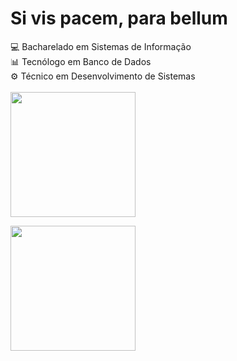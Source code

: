 # Si vis pacem, para bellum
💻 Bacharelado em Sistemas de Informação   <br>
📊 Tecnólogo em Banco de Dados             <br>
⚙️ Técnico em Desenvolvimento de Sistemas  <br><br>
<span>
    <a href="https://github.com/vikttorcostta">
        <img height=200 align="center" src="https://github-readme-stats.vercel.app/api?username=vikttorcostta&show_icons=true&theme=tokyonight&layout=compact" />
    </a>
</span>

<span>
    <a>
    <img height=200 align="center" src="https://github-readme-stats.vercel.app/api/top-langs?username=vikttorcostta&theme=tokyonight&layout=compact" />
  </a>
</span>
